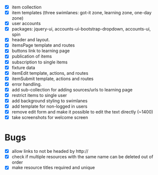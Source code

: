 *[X] item collection
*[X] item templates (three swimlanes: got-it zone, learning zone, one-day zone)
*[X] user accounts
*[X] packages: jquery-ui, accounts-ui-bootstrap-dropdown, accounts-ui, spin
*[X] header and layout.
*[X] itemsPage template and routes
*[X] buttons link to learning page
*[X] publication of items
*[X] subscription to single items
*[X] fixture data
*[X] itemEdit template, actions, and routes
*[X] itemSubmit template, actions and routes
*[X] error handling.
*[X] add sub-collection for adding sources/urls to learning page
*[X] restrict items to single user
*[X] add background styling to swimlanes
*[X] add template for non-logged in users
*[X] remove edit form and make it possible to edit the text directly (~1400)
*[X] take screenshots for welcome screen

Bugs
====
*[X] allow links to not be headed by http://
*[X] check if multiple resources with the same name can be deleted out of order
*[X] make resource titles required and unique